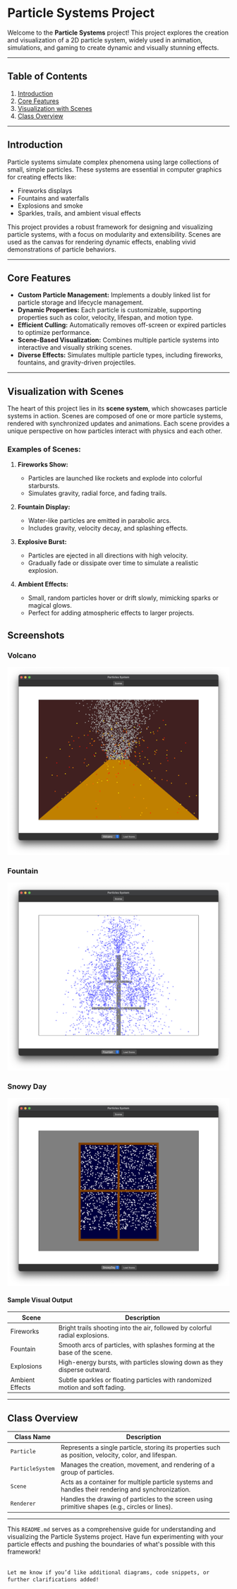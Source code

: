 # Particle Systems Project

Welcome to the **Particle Systems** project! This project explores the creation and visualization of a 2D particle system, widely used in animation, simulations, and gaming to create dynamic and visually stunning effects.

---

## Table of Contents
1. [Introduction](#introduction)
2. [Core Features](#core-features)
3. [Visualization with Scenes](#visualization-with-scenes)
4. [Class Overview](#class-overview)

---

## Introduction

Particle systems simulate complex phenomena using large collections of small, simple particles. These systems are essential in computer graphics for creating effects like:
- Fireworks displays
- Fountains and waterfalls
- Explosions and smoke
- Sparkles, trails, and ambient visual effects

This project provides a robust framework for designing and visualizing particle systems, with a focus on modularity and extensibility. Scenes are used as the canvas for rendering dynamic effects, enabling vivid demonstrations of particle behaviors.

---

## Core Features

- **Custom Particle Management:** Implements a doubly linked list for particle storage and lifecycle management.
- **Dynamic Properties:** Each particle is customizable, supporting properties such as color, velocity, lifespan, and motion type.
- **Efficient Culling:** Automatically removes off-screen or expired particles to optimize performance.
- **Scene-Based Visualization:** Combines multiple particle systems into interactive and visually striking scenes.
- **Diverse Effects:** Simulates multiple particle types, including fireworks, fountains, and gravity-driven projectiles.

---

## Visualization with Scenes

The heart of this project lies in its **scene system**, which showcases particle systems in action. Scenes are composed of one or more particle systems, rendered with synchronized updates and animations. Each scene provides a unique perspective on how particles interact with physics and each other.  

### Examples of Scenes:
1. **Fireworks Show:**
   - Particles are launched like rockets and explode into colorful starbursts.
   - Simulates gravity, radial force, and fading trails.

2. **Fountain Display:**
   - Water-like particles are emitted in parabolic arcs.
   - Includes gravity, velocity decay, and splashing effects.

3. **Explosive Burst:**
   - Particles are ejected in all directions with high velocity.
   - Gradually fade or dissipate over time to simulate a realistic explosion.

4. **Ambient Effects:**
   - Small, random particles hover or drift slowly, mimicking sparks or magical glows.
   - Perfect for adding atmospheric effects to larger projects.

## Screenshots
### Volcano 
![Volvano Scene](demoScreenshots/particles_volcano.png)

### Fountain
![Fountain Scene](demoScreenshots/particles_fountain.png)

### Snowy Day
![Snowy Day Scene](demoScreenshots/particles_snowy_day.png)

#### Sample Visual Output

| **Scene**           | **Description**                                                                 |
|----------------------|---------------------------------------------------------------------------------|
| Fireworks            | Bright trails shooting into the air, followed by colorful radial explosions.   |
| Fountain             | Smooth arcs of particles, with splashes forming at the base of the scene.      |
| Explosions           | High-energy bursts, with particles slowing down as they disperse outward.      |
| Ambient Effects      | Subtle sparkles or floating particles with randomized motion and soft fading.  |

---

## Class Overview

| **Class Name**    | **Description**                                                                                          |
|-------------------|---------------------------------------------------------------------------------------------------------|
| `Particle`        | Represents a single particle, storing its properties such as position, velocity, color, and lifespan.   |
| `ParticleSystem`  | Manages the creation, movement, and rendering of a group of particles.                                   |
| `Scene`           | Acts as a container for multiple particle systems and handles their rendering and synchronization.       |
| `Renderer`        | Handles the drawing of particles to the screen using primitive shapes (e.g., circles or lines).          |

---

This `README.md` serves as a comprehensive guide for understanding and visualizing the Particle Systems project. Have fun experimenting with your particle effects and pushing the boundaries of what's possible with this framework!
```

Let me know if you’d like additional diagrams, code snippets, or further clarifications added!
